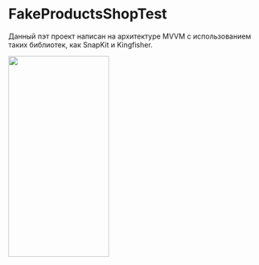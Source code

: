 # FakeProductsShopTest

Данный пэт проект написан на архитектуре MVVM с использованием таких библиотек, как SnapKit и Kingfisher.


<img src="(https://github.com/Konstantin058/FakeProductsShopTest/blob/main/Home.png)" width="200" height="400" />

